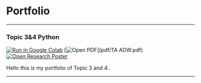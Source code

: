 # Portfolio
---

### Topic 3&4 Python

[![Run in Google Colab](https://img.shields.io/badge/Colab-Run_in_Google_Colab-blue?logo=Google&logoColor=FDBA18)](https://colab.research.google.com/drive/1_RH6WAcKVGuTZSAic4cz18jyuGfxaRBf#scrollTo=KYUBmL7oRhl9)
[![Open PDF](https://img.shields.io/badge/PDF-Open%20PDF-red)](pdf/TA ADW.pdf)
[![Open Research Poster](https://img.shields.io/badge/CSV-Download%20Data-brightgreen)](csv/irisV1.csv)
<div style="text-align: justify">Hello this is my portfolio of Topic 3 and 4..</div>



---
